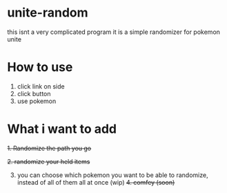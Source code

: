 # unite-random
this isnt a very complicated program
it is a simple randomizer for pokemon unite
# How to use
1. click link on side
2. click button
3. use pokemon

# What i want to add
~~1. Randomize the path you go~~  

~~2. randomize your held items~~

3. you can choose which pokemon you want to be able to randomize, instead of all of them all at once (wip)
~~4. comfey (soon)~~
